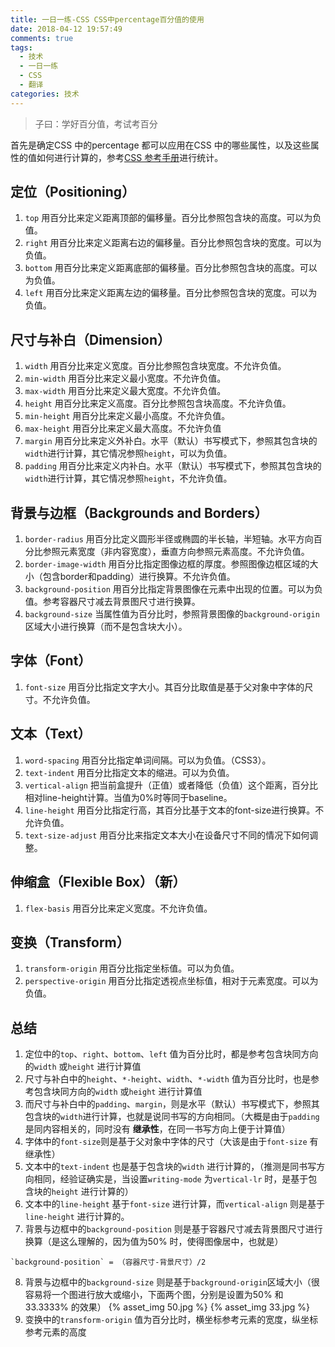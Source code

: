 ```yaml
---
title: 一日一练-CSS CSS中percentage百分值的使用
date: 2018-04-12 19:57:49
comments: true
tags:
  - 技术
  - 一日一练
  - CSS
  - 翻译
categories: 技术
---
```


> 子曰：学好百分值，考试考百分

首先是确定CSS 中的percentage 都可以应用在CSS 中的哪些属性，以及这些属性的值如何进行计算的，参考[CSS 参考手册](http://css.doyoe.com/)进行统计。

## 定位（Positioning）
1. `top`
  用百分比来定义距离顶部的偏移量。百分比参照包含块的高度。可以为负值。
2. `right`
  用百分比来定义距离右边的偏移量。百分比参照包含块的宽度。可以为负值。
3. `bottom`
  用百分比来定义距离底部的偏移量。百分比参照包含块的高度。可以为负值。
4. `left`
  用百分比来定义距离左边的偏移量。百分比参照包含块的宽度。可以为负值。
<!--more-->
## 尺寸与补白（Dimension）
1. `width`
  用百分比来定义宽度。百分比参照包含块宽度。不允许负值。
2. `min-width`
  用百分比来定义最小宽度。不允许负值。
3. `max-width`
  用百分比来定义最大宽度。不允许负值。
4. `height`
  用百分比来定义高度。百分比参照包含块高度。不允许负值。
5. `min-height`
  用百分比来定义最小高度。不允许负值。
6. `max-height`
  用百分比来定义最大高度。不允许负值
7. `margin`
  用百分比来定义外补白。水平（默认）书写模式下，参照其包含块的`width`进行计算，其它情况参照`height`，可以为负值。
8. `padding`
  用百分比来定义内补白。水平（默认）书写模式下，参照其包含块的`width`进行计算，其它情况参照`height`，不允许负值。

## 背景与边框（Backgrounds and Borders）
1. `border-radius`
  用百分比定义圆形半径或椭圆的半长轴，半短轴。水平方向百分比参照元素宽度（非内容宽度），垂直方向参照元素高度。不允许负值。
2. `border-image-width`
  用百分比指定图像边框的厚度。参照图像边框区域的大小（包含border和padding）进行换算。不允许负值。
3. `background-position`
  用百分比指定背景图像在元素中出现的位置。可以为负值。参考容器尺寸减去背景图尺寸进行换算。
4. `background-size`
  当属性值为百分比时，参照背景图像的`background-origin`区域大小进行换算（而不是包含块大小）。

## 字体（Font）
1. `font-size`
  用百分比指定文字大小。其百分比取值是基于父对象中字体的尺寸。不允许负值。

## 文本（Text）
1. `word-spacing`
  用百分比指定单词间隔。可以为负值。（CSS3）。
2. `text-indent`
  用百分比指定文本的缩进。可以为负值。
3. `vertical-align`
  把当前盒提升（正值）或者降低（负值）这个距离，百分比相对line-height计算。当值为0%时等同于baseline。
4. `line-height`
  用百分比指定行高，其百分比基于文本的font-size进行换算。不允许负值。
5. `text-size-adjust`
  用百分比来指定文本大小在设备尺寸不同的情况下如何调整。

## 伸缩盒（Flexible Box）（新）
1. `flex-basis`
  用百分比来定义宽度。不允许负值。

## 变换（Transform）
1. `transform-origin`
  用百分比指定坐标值。可以为负值。
2. `perspective-origin`
  用百分比指定透视点坐标值，相对于元素宽度。可以为负值。

## 总结
1. 定位中的`top`、`right`、`bottom`、`left` 值为百分比时，都是参考包含块同方向的`width` 或`height` 进行计算值
2. 尺寸与补白中的`height`、`*-height`、`width`、`*-width` 值为百分比时，也是参考包含块同方向的`width` 或`height` 进行计算值
3. 而尺寸与补白中的`padding`、`margin`，则是水平（默认）书写模式下，参照其包含块的`width`进行计算，也就是说同书写的方向相同。（大概是由于`padding` 是同内容相关的，同时没有 **继承性**，在同一书写方向上便于计算值）
4. 字体中的`font-size`则是基于父对象中字体的尺寸（大该是由于`font-size` 有继承性）
5. 文本中的`text-indent` 也是基于包含块的`width` 进行计算的，（推测是同书写方向相同，经验证确实是，当设置`writing-mode` 为`vertical-lr` 时，是基于包含块的`height` 进行计算的）
6. 文本中的`line-height` 基于`font-size` 进行计算，而`vertical-align` 则是基于`line-height` 进行计算的。
7. 背景与边框中的`background-position` 则是基于容器尺寸减去背景图尺寸进行换算（是这么理解的，因为值为50% 时，使得图像居中，也就是）
```
`background-position` = （容器尺寸-背景尺寸）/2
```
8. 背景与边框中的`background-size` 则是基于`background-origin`区域大小（很容易将一个图进行放大或缩小，下面两个图，分别是设置为50% 和33.3333% 的效果）
{% asset_img 50.jpg %}
{% asset_img 33.jpg %}
9. 变换中的`transform-origin` 值为百分比时，横坐标参考元素的宽度，纵坐标参考元素的高度
